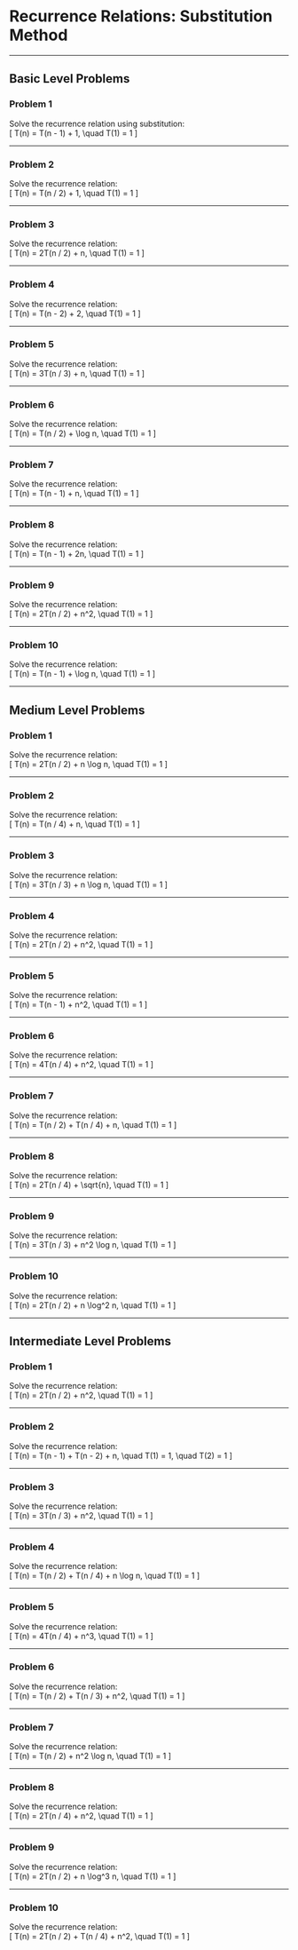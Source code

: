 # Recurrence Relations: Substitution Method

---

## **Basic Level Problems**

### **Problem 1**  
Solve the recurrence relation using substitution:  
\[
T(n) = T(n - 1) + 1, \quad T(1) = 1
\]

---

### **Problem 2**  
Solve the recurrence relation:  
\[
T(n) = T(n / 2) + 1, \quad T(1) = 1
\]

---

### **Problem 3**  
Solve the recurrence relation:  
\[
T(n) = 2T(n / 2) + n, \quad T(1) = 1
\]

---

### **Problem 4**  
Solve the recurrence relation:  
\[
T(n) = T(n - 2) + 2, \quad T(1) = 1
\]

---

### **Problem 5**  
Solve the recurrence relation:  
\[
T(n) = 3T(n / 3) + n, \quad T(1) = 1
\]

---

### **Problem 6**  
Solve the recurrence relation:  
\[
T(n) = T(n / 2) + \log n, \quad T(1) = 1
\]

---

### **Problem 7**  
Solve the recurrence relation:  
\[
T(n) = T(n - 1) + n, \quad T(1) = 1
\]

---

### **Problem 8**  
Solve the recurrence relation:  
\[
T(n) = T(n - 1) + 2n, \quad T(1) = 1
\]

---

### **Problem 9**  
Solve the recurrence relation:  
\[
T(n) = 2T(n / 2) + n^2, \quad T(1) = 1
\]

---

### **Problem 10**  
Solve the recurrence relation:  
\[
T(n) = T(n - 1) + \log n, \quad T(1) = 1
\]

---

## **Medium Level Problems**

### **Problem 1**  
Solve the recurrence relation:  
\[
T(n) = 2T(n / 2) + n \log n, \quad T(1) = 1
\]

---

### **Problem 2**  
Solve the recurrence relation:  
\[
T(n) = T(n / 4) + n, \quad T(1) = 1
\]

---

### **Problem 3**  
Solve the recurrence relation:  
\[
T(n) = 3T(n / 3) + n \log n, \quad T(1) = 1
\]

---

### **Problem 4**  
Solve the recurrence relation:  
\[
T(n) = 2T(n / 2) + n^2, \quad T(1) = 1
\]

---

### **Problem 5**  
Solve the recurrence relation:  
\[
T(n) = T(n - 1) + n^2, \quad T(1) = 1
\]

---

### **Problem 6**  
Solve the recurrence relation:  
\[
T(n) = 4T(n / 4) + n^2, \quad T(1) = 1
\]

---

### **Problem 7**  
Solve the recurrence relation:  
\[
T(n) = T(n / 2) + T(n / 4) + n, \quad T(1) = 1
\]

---

### **Problem 8**  
Solve the recurrence relation:  
\[
T(n) = 2T(n / 4) + \sqrt{n}, \quad T(1) = 1
\]

---

### **Problem 9**  
Solve the recurrence relation:  
\[
T(n) = 3T(n / 3) + n^2 \log n, \quad T(1) = 1
\]

---

### **Problem 10**  
Solve the recurrence relation:  
\[
T(n) = 2T(n / 2) + n \log^2 n, \quad T(1) = 1
\]

---

## **Intermediate Level Problems**

### **Problem 1**  
Solve the recurrence relation:  
\[
T(n) = 2T(n / 2) + n^2, \quad T(1) = 1
\]

---

### **Problem 2**  
Solve the recurrence relation:  
\[
T(n) = T(n - 1) + T(n - 2) + n, \quad T(1) = 1, \quad T(2) = 1
\]

---

### **Problem 3**  
Solve the recurrence relation:  
\[
T(n) = 3T(n / 3) + n^2, \quad T(1) = 1
\]

---

### **Problem 4**  
Solve the recurrence relation:  
\[
T(n) = T(n / 2) + T(n / 4) + n \log n, \quad T(1) = 1
\]

---

### **Problem 5**  
Solve the recurrence relation:  
\[
T(n) = 4T(n / 4) + n^3, \quad T(1) = 1
\]

---

### **Problem 6**  
Solve the recurrence relation:  
\[
T(n) = T(n / 2) + T(n / 3) + n^2, \quad T(1) = 1
\]

---

### **Problem 7**  
Solve the recurrence relation:  
\[
T(n) = T(n / 2) + n^2 \log n, \quad T(1) = 1
\]

---

### **Problem 8**  
Solve the recurrence relation:  
\[
T(n) = 2T(n / 4) + n^2, \quad T(1) = 1
\]

---

### **Problem 9**  
Solve the recurrence relation:  
\[
T(n) = 2T(n / 2) + n \log^3 n, \quad T(1) = 1
\]

---

### **Problem 10**  
Solve the recurrence relation:  
\[
T(n) = 2T(n / 2) + T(n / 4) + n^2, \quad T(1) = 1
\]
